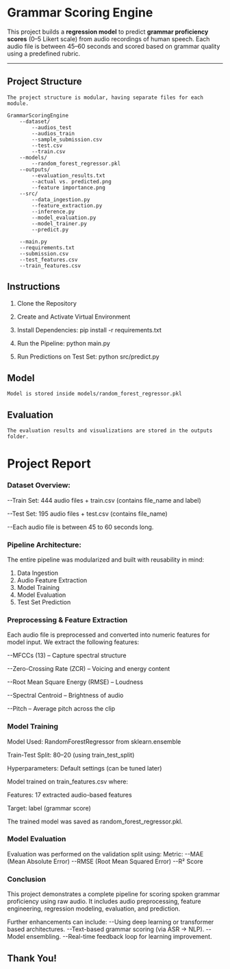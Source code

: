 
# Grammar Scoring Engine

This project builds a **regression model** to predict **grammar proficiency scores** (0–5 Likert scale) from audio recordings of human speech. Each audio file is between 45–60 seconds and scored based on grammar quality using a predefined rubric.

---
## Project Structure
    The project structure is modular, having separate files for each module.
    
    GrammarScoringEngine
        --dataset/
            --audios_test
            --audios_train
            --sample_submission.csv
            --test.csv
            --train.csv
        --models/
            --random_forest_regressor.pkl
        --outputs/
            --evaluation_results.txt
            --actual vs. predicted.png
            --feature importance.png
        --src/
            --data_ingestion.py
            --feature_extraction.py
            --inference.py
            --model_evaluation.py
            --model_trainer.py
            --predict.py
        
        --main.py
        --requirements.txt
        --submission.csv
        --test_features.csv
        --train_features.csv


## Instructions

1. Clone the Repository

2. Create and Activate Virtual Environment

3. Install Dependencies:
    pip install -r requirements.txt

4. Run the Pipeline:
    python main.py

5. Run Predictions on Test Set:
    python src/predict.py


## Model
    Model is stored inside models/random_forest_regressor.pkl

## Evaluation
    The evaluation results and visualizations are stored in the outputs folder.


# Project Report

### Dataset Overview:
--Train Set: 444 audio files + train.csv (contains file_name and label)

--Test Set: 195 audio files + test.csv (contains file_name)

--Each audio file is between 45 to 60 seconds long.

### Pipeline Architecture:
The entire pipeline was modularized and built with reusability in mind:

1. Data Ingestion
2. Audio Feature Extraction
3. Model Training
4. Model Evaluation
5. Test Set Prediction


### Preprocessing & Feature Extraction
Each audio file is preprocessed and converted into numeric features for model input. We extract the following features:

--MFCCs (13) – Capture spectral structure

--Zero-Crossing Rate (ZCR) – Voicing and energy content

--Root Mean Square Energy (RMSE) – Loudness

--Spectral Centroid – Brightness of audio

--Pitch – Average pitch across the clip

### Model Training
Model Used: RandomForestRegressor from sklearn.ensemble

Train-Test Split: 80–20 (using train_test_split)

Hyperparameters: Default settings (can be tuned later)

Model trained on train_features.csv where:

Features: 17 extracted audio-based features

Target: label (grammar score)

The trained model was saved as random_forest_regressor.pkl.

### Model Evaluation
Evaluation was performed on the validation split using:
Metric:
--MAE (Mean Absolute Error)
--RMSE (Root Mean Squared Error)
--R² Score

### Conclusion
This project demonstrates a complete pipeline for scoring spoken grammar proficiency using raw audio. It includes audio preprocessing, feature engineering, regression modeling, evaluation, and prediction.

Further enhancements can include:
--Using deep learning or transformer based architectures.
--Text-based grammar scoring (via ASR → NLP).
--Model ensembling.
--Real-time feedback loop for learning improvement.

## Thank You!



